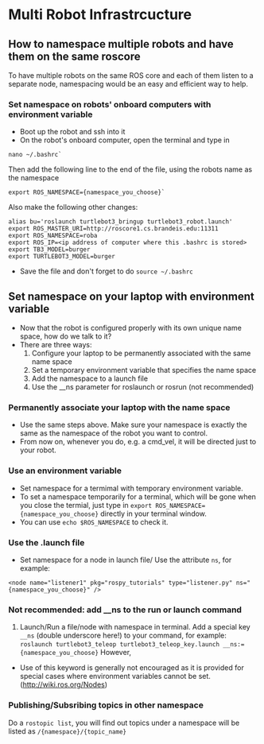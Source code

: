 # Multi Robot Infrastrcucture

## How to namespace multiple robots and have them on the same roscore

To have multiple robots on the same ROS core and each of them listen to a separate node, namespacing would be an easy and efficient way to help.

### Set namespace on robots' onboard computers with environment variable

* Boot up the robot and ssh into it
* On the robot's onboard computer, open the terminal and type in

````
nano ~/.bashrc`
````

Then add the following line to the end of the file, using the robots name as the namespace

````
export ROS_NAMESPACE={namespace_you_choose}`
````

Also make the following other changes:

````
alias bu='roslaunch turtlebot3_bringup turtlebot3_robot.launch'
export ROS_MASTER_URI=http://roscore1.cs.brandeis.edu:11311
export ROS_NAMESPACE=roba
export ROS_IP=<ip address of computer where this .bashrc is stored>
export TB3_MODEL=burger
export TURTLEBOT3_MODEL=burger

````
* Save the file and don't forget to do `source ~/.bashrc`

## Set namespace on your laptop with environment variable
* Now that the robot is configured properly with its own unique name space, how do we talk to it?
* There are three ways:
    1. Configure your laptop to be permanently associated with the same name space
    1. Set a temporary environment variable that specifies the name space
    1. Add the namespace to a launch file
    1. Use the __ns parameter for roslaunch or rosrun (not recommended)

### Permanently associate your laptop with the name space

* Use the same steps above. Make sure your namespace is exactly the same as the namespace of the robot you want to control. 
* From now on, whenever you do, e.g. a cmd_vel, it will be directed just to your robot.

### Use an environment variable

* Set namespace for a termimal with temporary environment variable.
* To set a namespace temporarily for a terminal, which will be gone when you close the termial, just type in `export ROS_NAMESPACE={namespace_you_choose}` directly in your terminal window. 
* You can use `echo $ROS_NAMESPACE` to check it.

### Use the .launch file

* Set namespace for a node in launch file/ Use the attribute `ns`, for example:

`<node name="listener1" pkg="rospy_tutorials" type="listener.py" ns="{namespace_you_choose}" />`

### Not recommended: add __ns to the run or launch command
1. Launch/Run a file/node with namespace in terminal. Add a special key `__ns` (double underscore here!) to your command, for example: `roslaunch turtlebot3_teleop turtlebot3_teleop_key.launch __ns:={namespace_you_choose}` However,
* Use of this keyword is generally not encouraged as it is provided for special cases where environment variables cannot be set. (http://wiki.ros.org/Nodes)

### Publishing/Subsribing topics in other namespace

Do a `rostopic list`, you will find out topics under a namespace will be listed as `/{namespace}/{topic_name}`
